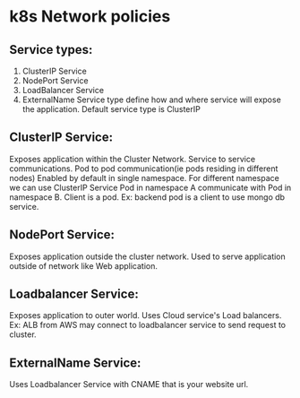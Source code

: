# k8s Network policies
## Service types:
1. ClusterIP Service
2. NodePort Service
3. LoadBalancer Service
4. ExternalName
Service type define how and where service will expose the application.
Default service type is ClusterIP

## ClusterIP Service:
Exposes application within the Cluster Network.
Service to service communications. Pod to pod communication(ie pods residing in different nodes)
Enabled by default in single namespace. For different namespace we can use ClusterIP Service
Pod in namespace A communicate with Pod in namespace B.
Client is a pod.
Ex: backend pod is a client to use mongo db service.

## NodePort Service:
Exposes application outside the cluster network.
Used to serve application outside of network like Web application.

## Loadbalancer Service:
Exposes application to outer world. Uses Cloud service's Load balancers.
Ex: ALB from AWS may connect to loadbalancer service to send request to cluster.

## ExternalName Service:
Uses Loadbalancer Service with CNAME that is your website url.
